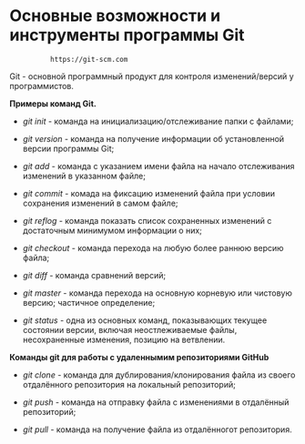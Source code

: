 # Основные возможности и инструменты программы Git 
              https://git-scm.com

Git - основной программный продукт для контроля изменений/версий у программистов.

**Примеры команд Git.**

* *git init* - команда на инициализацию/отслеживание папки с файлами;

* *git version* - команда на получение информации об установленной версии программы Git;

* *git add* - команда с указанием имени файла на начало отслеживания изменений в указанном файле;

* *git commit* - комада на фиксацию изменений файла при условии сохранения изменений в самом файле;

* *git reflog* - команда показать список сохраненных изменений с достаточным минимумом информации о них;

* *git checkout* - команда перехода на любую более раннюю версию файла;

* *git diff* - команда сравнений версий;

* *git master* - команда перехода на основную корневую или чистовую версию; частичное определение;

* *git status* - одна из основных команд, показывающих текущее состоянии версии, включая неостлеживаемые файлы, несохраненные изменения, позицию на ветвлении.

**Команды git для работы с удаленнымим репозиториями GitHub**

* *git clone* - команда для дублирования/клонирования файла из своего отдалённого репозитория на локальный репозиторий;

* *git push* - команда на отправку файла с изменениями в отдалённый репозиторий;

* *git pull* - команда на получение файла из отдалённогот репозитория. 
